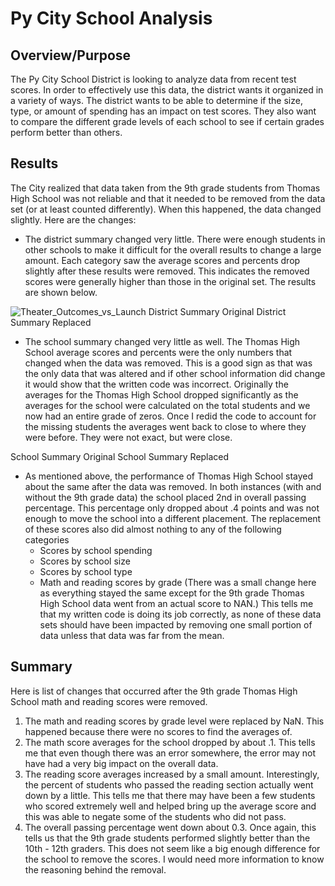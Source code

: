 # Py City School Analysis

## Overview/Purpose
The Py City School District is looking to analyze data from recent test scores.  In order to effectively use this data, the district wants it organized in a variety of ways.  The district wants to be able to determine if the size, type, or amount of spending has an impact on test scores.  They also want to compare the different grade levels of each school to see if certain grades perform better than others.

## Results
The City realized that data taken from the 9th grade students from Thomas High School was not reliable and that it needed to be removed from the data set (or at least counted differently).  When this happened, the data changed slightly.  Here are the changes:

- The district summary changed very little.  There were enough students in other schools to make it difficult for the overall results to change a large amount.  Each category saw the average scores and percents drop slightly after these results were removed.  This indicates the removed scores were generally higher than those in the original set.  The results are shown below.

![Theater_Outcomes_vs_Launch](Theater_Outcomes_vs_Launch.png)
District Summary Original
District Summary Replaced

- The school summary changed very little as well.  The Thomas High School average scores and percents were the only numbers that changed when the data was removed.  This is a good sign as that was the only data that was altered and if other school information did change it would show that the written code was incorrect.  Originally the averages for the Thomas High School dropped significantly as the averages for the school were calculated on the total students and we now had an entire grade of zeros.  Once I redid the code to account for the missing students the averages went back to close to where they were before.  They were not exact, but were close.

School Summary Original
School Summary Replaced

- As mentioned above, the performance of Thomas High School stayed about the same after the data was removed.  In both instances (with and without the 9th grade data) the school placed 2nd in overall passing percentage.  This percentage only dropped about .4 points and was not enough to move the school into a different placement.
The replacement of these scores also did almost nothing to any of the following categories
    - Scores by school spending
    - Scores by school size
    - Scores by school type
    - Math and reading scores by grade (There was a small change here as everything stayed the same except for the 9th grade Thomas High School data went from an actual score to NAN.)
This tells me that my written code is doing its job correctly, as none of these data sets should have been impacted by removing one small portion of data unless that data was far from the mean.

## Summary
Here is list of changes that occurred after the 9th grade Thomas High School math and reading scores were removed.

1. The math and reading scores by grade level were replaced by NaN.  This happened because there were no scores to find the averages of.
2. The math score averages for the school dropped by about .1.  This tells me that even though there was an error somewhere, the error may not have had a very big impact on the overall data.
3. The reading score averages increased by a small amount.  Interestingly, the percent of students who passed the reading section actually went down by a little.  This tells me that there may have been a few students who scored extremely well and helped bring up the average score and this was able to negate some of the students who did not pass.
4. The overall passing percentage went down about 0.3.  Once again, this tells us that the 9th grade students performed slightly better than the 10th - 12th graders.  This does not seem like a big enough difference for the school to remove the scores.  I would need more information to know the reasoning behind the removal.
